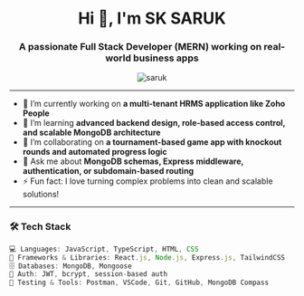 <h1 align="center">Hi 👋, I'm SK SARUK</h1>
<h3 align="center">A passionate Full Stack Developer (MERN) working on real-world business apps</h3>

<p align="center">
  <img src="https://komarev.com/ghpvc/?tgs-saruk=tgs-saruk&label=Profile%20views&color=0e75b6&style=flat" alt="saruk" />
</p>

---

- 🔭 I’m currently working on **a multi-tenant HRMS application like Zoho People**
- 🌱 I’m learning **advanced backend design, role-based access control, and scalable MongoDB architecture**
- 👯 I’m collaborating on **a tournament-based game app with knockout rounds and automated progress logic**
- 💬 Ask me about **MongoDB schemas, Express middleware, authentication, or subdomain-based routing**
- ⚡ Fun fact: I love turning complex problems into clean and scalable solutions!

---

### 🛠️ Tech Stack

```js
💻 Languages: JavaScript, TypeScript, HTML, CSS  
🧰 Frameworks & Libraries: React.js, Node.js, Express.js, TailwindCSS  
🗄️ Databases: MongoDB, Mongoose  
🔐 Auth: JWT, bcrypt, session-based auth  
🧪 Testing & Tools: Postman, VSCode, Git, GitHub, MongoDB Compass
